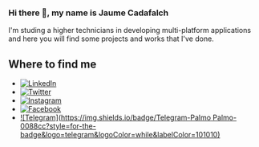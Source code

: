 ### Hi there 👋, my name is Jaume Cadafalch
I'm studing a higher technicians in developing multi-platform applications and here you will find some projects and works that I've done.
<!--
**jcadafalch/jcadafalch** is a ✨ _special_ ✨ repository because its `README.md` (this file) appears on your GitHub profile. -->

<!-- Enllaç youtube per fer els disenys de xarxes socials https://www.youtube.com/watch?v=EwoaIZY5tig -->
## Where to find me

- [![LinkedIn](https://img.shields.io/badge/LinkedIn-Jaume_Cadafalch-0077B5?style=for-the-badge&logo=linkedin&logoColor=while&labelColor=101010)](https://www.linkedin.com/in/jaume-cadafalch-2260651a4/)
- [![Twitter](https://img.shields.io/badge/Twitter-@JaumeCadafalch-1DA1F2?style=for-the-badge&logo=twitter&logoColor=while&labelColor=101010)](https://twitter.com/JaumeCadafalch)
- [![Instagram](https://img.shields.io/badge/Instagram-@jaumecadafalch-E4405F?style=for-the-badge&logo=instagram&logoColor=while&labelColor=101010)](https://www.instagram.com/jaumecadafalch/)
- [![Facebook](https://img.shields.io/badge/Facebook-Jaume_Cadafalch-3b5998?style=for-the-badge&logo=facebook&logoColor=while&labelColor=101010)](https://www.facebook.com/profile.php?id=100006049759233)
- [![Telegram](https://img.shields.io/badge/Telegram-Palmo Palmo-0088cc?style=for-the-badge&logo=telegram&logoColor=while&labelColor=101010)](https://t.me/palmopalmo02)
